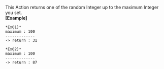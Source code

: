 This Action returns one of the random Integer up to the maximum Integer you set.
<br/>
**[Example]**
```
*Ex01)*
maximum : 100
-------------
-> return : 31

*Ex02)*
maximum : 100
-------------
-> return : 87

```
